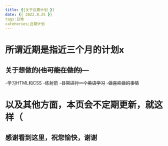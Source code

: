 ```yaml
---
title: {{关于近期计划 }}
date: {{ 2022.8.25 }}
tags:日常
catehories;近期计划
---
```


# 所谓近期是指近三个月的计划x

## 关于想做的~~(也可能在做的)~~—
-学习HTML和CSS
-练射箭
-~~日常进行一个英语学习~~
-~~做喜欢做的事情~~

# 以及其他方面，本页会不定期更新，就这样（
## 感谢看到这里，祝您愉快，谢谢